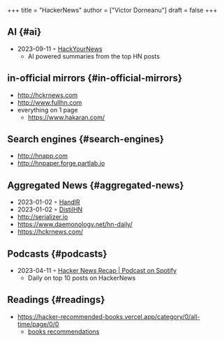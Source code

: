 +++
title = "HackerNews"
author = ["Victor Dorneanu"]
draft = false
+++

## AI {#ai}

-   2023-09-11 ◦ [HackYourNews](https://hackyournews.com/)
    -   AI powered summaries from the top HN posts


## in-official mirrors {#in-official-mirrors}

-   <http://hckrnews.com>
-   <http://www.fullhn.com>
-   everything on 1 page
    -   <https://www.hakaran.com/>


## Search engines {#search-engines}

-   <http://hnapp.com>
-   <http://hnpaper.forge.partlab.io>


## Aggregated News {#aggregated-news}

-   2023-01-02 ◦ [HandlR](https://handlr.sapico.me/)
-   2023-01-02 ◦ [DistilHN](https://www.distilhn.com/)
-   <http://serializer.io>
-   <https://www.daemonology.net/hn-daily/>
-   <https://hckrnews.com/>


## Podcasts {#podcasts}

-   2023-04-11 ◦ [Hacker News Recap | Podcast on Spotify](https://open.spotify.com/show/5T24sjkV7tVRNybotteILY)
    -   Daily on top 10 posts on HackerNews


## Readings {#readings}

-   <https://hacker-recommended-books.vercel.app/category/0/all-time/page/0/0>
    -   [books recommendations](/books)
